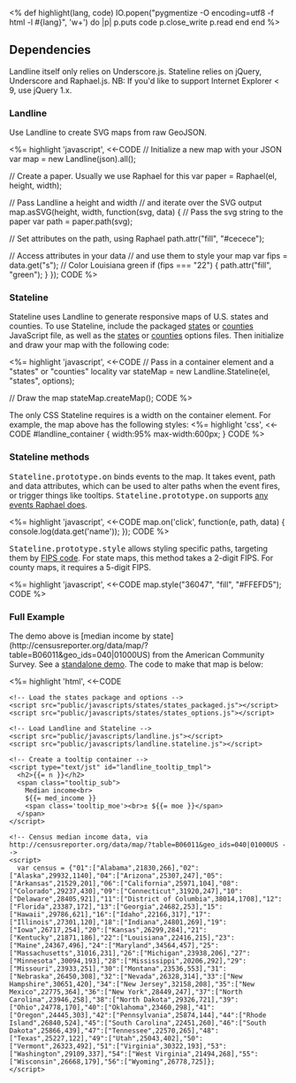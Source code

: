 <%
  def highlight(lang, code)
    IO.popen("pygmentize -O encoding=utf8 -f html -l #{lang}", 'w+') do |p|
      p.puts code
      p.close_write
      p.read
    end
  end
%>

## Dependencies

Landline itself only relies on Underscore.js. Stateline relies on jQuery, Underscore and Raphael.js. NB: If you'd like to support Internet Explorer < 9, use jQuery 1.x.

### Landline

Use Landline to create SVG maps from raw GeoJSON.

<%= highlight 'javascript', <<-CODE
// Initialize a new map with your JSON
var map = new Landline(json).all();

// Create a paper. Usually we use Raphael for this
var paper = Raphael(el, height, width);

// Pass Landline a height and width
// and iterate over the SVG output
map.asSVG(height, width, function(svg, data) {
  // Pass the svg string to the paper
  var path = paper.path(svg);

  // Set attributes on the path, using Raphael
  path.attr("fill", "#cecece");

  // Access attributes in your data
  // and use them to style your map
  var fips = data.get("s");
  // Color Louisiana green
  if (fips === "22") {
    path.attr("fill", "green");
  }
});
CODE
%>

### Stateline

Stateline uses Landline to generate responsive maps of U.S. states and counties. To use Stateline, include the packaged <a href="https://github.com/propublica/landline/blob/master/public/javascripts/states/states_packaged.js">states</a> or <a href="https://github.com/propublica/landline/blob/master/public/javascripts/counties/counties_packaged.js">counties</a> JavaScript file, as well as the <a href="https://github.com/propublica/landline/blob/master/public/javascripts/states/states_options.js">states</a> or <a href="https://github.com/propublica/landline/blob/master/public/javascripts/counties/counties_options.js">counties</a> options files. Then initialize and draw your map with the following code:

<%= highlight 'javascript', <<-CODE
// Pass in a container element and a "states" or "counties" locality
var stateMap = new Landline.Stateline(el, "states", options);

// Draw the map
stateMap.createMap();
CODE
%>

The only CSS Stateline requires is a width on the container element.
For example, the map above has the following styles:
<%= highlight 'css', <<-CODE
  #landline_container {
    width:95%
    max-width:600px;
  }
CODE
%>

### Stateline methods

<tt>Stateline.prototype.on</tt> binds events to the map. It takes event, path and data attributes, which can be used to alter paths when the event fires, or trigger things like tooltips. <tt>Stateline.prototype.on</tt> supports <a href="http://raphaeljs.com/reference.html">any events Raphael does</a>.

<%= highlight 'javascript', <<-CODE
map.on('click', function(e, path, data) {
    console.log(data.get('name'));
});
CODE
%>

<tt>Stateline.prototype.style</tt> allows styling specific paths, targeting them by [FIPS code](http://en.wikipedia.org/wiki/Federal_Information_Processing_Standards). For state maps, this method takes a 2-digit FIPS. For county maps, it requires a 5-digit FIPS.

<%= highlight 'javascript', <<-CODE
map.style("36047", "fill", "#FFEFD5");
CODE
%>

### Full Example

<div id="full_example"></div>
The demo above is [median income by state](http://censusreporter.org/data/map/?table=B06011&geo_ids=040|01000US) from the American Community Survey. See a <a href="demo-state.html">standalone demo</a>. The code to make that map is below:

<%= highlight 'html', <<-CODE
<!doctype html>
<html>
  <head>
    <style>
      #landline_container {
        width:95%;
        max-width:600px;
      }
      #landline_tooltip {
        position:absolute;
        background:rgba(222, 222, 222, 0.95);
        z-index:999999;
        font-family: Helvetica, Arial, sans-serif;
        font-weight:bold;
        font-size:12px;
        padding:5px;
        border-radius:2px;
        box-shadow:0 0 5px #444;
        display:none;
      }
      #landline_tooltip h2 {
        margin:0;
        padding:0;
        font-size:14px;
      }
      .tooltip_sub {
        font-size:12px;
        font-weight:normal;
        display:inline-block;
        line-height:14px;
      }
    </style>
    <!-- Bring your own copy of jQuery/Underscore/Raphael here -->
    <!-- To support IE < 9, include jQuery 1.x -->

    <!-- Load the states package and options -->
    <script src="public/javascripts/states/states_packaged.js"></script>
    <script src="public/javascripts/states/states_options.js"></script>

    <!-- Load Landline and Stateline -->
    <script src="public/javascripts/landline.js"></script>
    <script src="public/javascripts/landline.stateline.js"></script>
    
    <!-- Create a tooltip container -->
    <script type="text/jst" id="landline_tooltip_tmpl">
      <h2>{{= n }}</h2>
      <span class="tooltip_sub">
        Median income<br>
        ${{= med_income }}
        <span class='tooltip_moe'><br>± ${{= moe }}</span>
      </span>
    </script>

    <!-- Census median income data, via http://censusreporter.org/data/map/?table=B06011&geo_ids=040|01000US -->
    <script>
      var census = {"01":["Alabama",21830,266],"02":["Alaska",29932,1140],"04":["Arizona",25307,247],"05":["Arkansas",21529,201],"06":["California",25971,104],"08":["Colorado",29237,430],"09":["Connecticut",31920,247],"10":["Delaware",28405,921],"11":["District of Columbia",38014,1708],"12":["Florida",23387,172],"13":["Georgia",24682,253],"15":["Hawaii",29786,621],"16":["Idaho",22166,317],"17":["Illinois",27301,120],"18":["Indiana",24801,269],"19":["Iowa",26717,254],"20":["Kansas",26299,284],"21":["Kentucky",21871,186],"22":["Louisiana",22416,215],"23":["Maine",24367,496],"24":["Maryland",34564,457],"25":["Massachusetts",31016,231],"26":["Michigan",23938,206],"27":["Minnesota",30094,193],"28":["Mississippi",20206,292],"29":["Missouri",23933,251],"30":["Montana",23536,553],"31":["Nebraska",26450,308],"32":["Nevada",26328,314],"33":["New Hampshire",30651,420],"34":["New Jersey",32158,208],"35":["New Mexico",22775,364],"36":["New York",28449,247],"37":["North Carolina",23946,258],"38":["North Dakota",29326,721],"39":["Ohio",24778,170],"40":["Oklahoma",23460,298],"41":["Oregon",24445,303],"42":["Pennsylvania",25874,144],"44":["Rhode Island",26840,524],"45":["South Carolina",22451,260],"46":["South Dakota",25866,439],"47":["Tennessee",22570,265],"48":["Texas",25227,122],"49":["Utah",25043,402],"50":["Vermont",26323,492],"51":["Virginia",30322,193],"53":["Washington",29109,337],"54":["West Virginia",21494,268],"55":["Wisconsin",26668,179],"56":["Wyoming",26778,725]};
    </script>
  </head>
  <body>
    <div id="landline_container"></div>
    <script>
      $(function() {
        // Initialize the map
        var map = new Landline.Stateline("#landline_container", "states", options);
        
        // Set up the tooltip template
        var tmpl = _.template($("#landline_tooltip_tmpl").html());

        // Add tooltips, and cache the existing style
        // to put it back in place on mouseout
        map.on('mouseover', function(e, path, data) {
          data.existingStyle = (data.existingStyle || {});
          data.existingStyle["fill"]        = path.attr("fill");
          data.existingStyle["strokeWidth"] = path.attr("stroke-width");
          path.attr("fill", "#999").attr("stroke-width", 1);
        });

        map.on('mousemove', function(e, path, data) {
          $("#landline_tooltip").html(tmpl({
              n          : data.get('n'), 
              med_income : commaDelimit(census[data.fips][1]), 
              moe        : census[data.fips][2]
            })).css("left", e.pageX + 20).css("top", e.pageY + 20).show();
        });

        map.on('mouseout', function(e, path, data) {
          $("#landline_tooltip").hide();
          _(data.existingStyle).each(function(v, k) {
            path.attr(k, v);
          });
        });

        // Census data convenience functions
        var incomeColor = function(income) {
          if (income < 23768) return "rgb(237,248,233)";
          if (income < 27329) return "rgb(186,228,179)";
          if (income < 30891) return "rgb(116,196,118)";
          if (income < 34452) return "rgb(49,163,84)";
          return "rgb(0,109,44)";
        };

        var commaDelimit = function(a){
          return _.isNumber(a) ? a.toString().replace(/(\d)(?=(\d\d\d)+(?!\d))/g,"$1,") : "";
        };

        // Color states by income level
        _(census).each(function(ary, fips) {
          map.style(fips, "fill", incomeColor(ary[1]));
        })

        // Draw the map
        map.createMap();
      });
    </script>

    <div id="landline_tooltip"></div>
  </body>
</html>
CODE
%>

## Custom Maps

Stateline can currently create custom county maps for specific states, or any other collection of counties, such as New York City boroughs. To create a custom map, create your own package file (so the map only draws the counties you need) and options file (in case you want to adjust any settings).

To create your own package file, begin with the template below. Here is an example <a href="https://github.com/propublica/landline/blob/master/public/javascripts/nyc/boroughs_packaged.js">NYC boroughs</a> package file.

<%= highlight 'javascript', <<-CODE
(function() {
  window.StatelineCounties = {};
  window.StatelineCounties.contiguous = {"type":"FeatureCollection","features":[
    // Each object represents one county, create as many as you need
    {"type":"Feature","geometry":{
        // Polygon or MultiPolygon
        "type":"MultiPolygon",
        "coordinates": [YOUR COORDINATES HERE]
      },
      "properties":{
        "s":"36", // state fips
        "c":"085", // county fips
        "n":"Staten Island" // county name, which will be displayed on the map
        "countyName":"Richmond", // add additional properties as desired
        "gid":null,
        "BoroCode":5,
      }
    },
    {"type":"Feature","geometry":{
        "type":"MultiPolygon",
        "coordinates": [YOUR COORDINATES HERE]
      },
      "properties":{
        "s":"36",
        "c":"061",
        "n":"Manhattan",
        "countyName":"New York",
        "gid":null,
        "BoroCode":1
      }
    }
  ]}
})(window);
CODE
%>

To create your own options file, begin with the template below. Here is an example <a href="https://github.com/propublica/landline/blob/master/public/javascripts/nyc/boroughs_options.js">NYC boroughs</a> options file.

<%= highlight 'javascript', <<-CODE
var options = {
  defaultStyle : {
    "fill" : "#cecece",
    "stroke-width" : 0.5,
    "stroke" : "#ffffff",
    "stroke-linejoin" : "bevel"
  },
  containers : {
    "contiguous" : {el : "landline_contiguous"}
  },
  main : {
    heightMultiplier : 1
  },
  extensions : {
    "contiguous" : {
      widthMultiplier : 1,
      heightMultiplier : 1,
      top    : "0%",
      left   : 0.0
    }
  }
}
CODE
%>

View our <a href="demo-nyc.html">NYC Borough Map demo</a>.

## Changelog

### 0.1.1

* Multiple maps per page.

### 0.1.0

* Easier creation of custom maps by county.
* Extracted options into a separate file so users can change map width, height and custom containers without changing the source code.
* Default map styling also extracted out to options.

### 0.0.0

* Initial Release

## License

Copyright (c) 2014, ProPublica

Permission is hereby granted, free of charge, to any person obtaining a copy
of this software and associated documentation files (the "Software"), to deal
in the Software without restriction, including without limitation the rights
to use, copy, modify, merge, publish, distribute, sublicense, and/or sell
copies of the Software, and to permit persons to whom the Software is furnished
to do so, subject to the following conditions:

The above copyright notice and this permission notice shall be included in all
copies or substantial portions of the Software.

THE SOFTWARE IS PROVIDED "AS IS", WITHOUT WARRANTY OF ANY KIND, EXPRESS OR
IMPLIED, INCLUDING BUT NOT LIMITED TO THE WARRANTIES OF MERCHANTABILITY,
FITNESS FOR A PARTICULAR PURPOSE AND NONINFRINGEMENT. IN NO EVENT SHALL THE
AUTHORS OR COPYRIGHT HOLDERS BE LIABLE FOR ANY CLAIM, DAMAGES OR OTHER
LIABILITY, WHETHER IN AN ACTION OF CONTRACT, TORT OR OTHERWISE, ARISING
FROM, OUT OF OR IN CONNECTION WITH THE SOFTWARE OR THE USE OR OTHER DEALINGS
IN THE SOFTWARE.

_Landline is a project of ProPublica._
